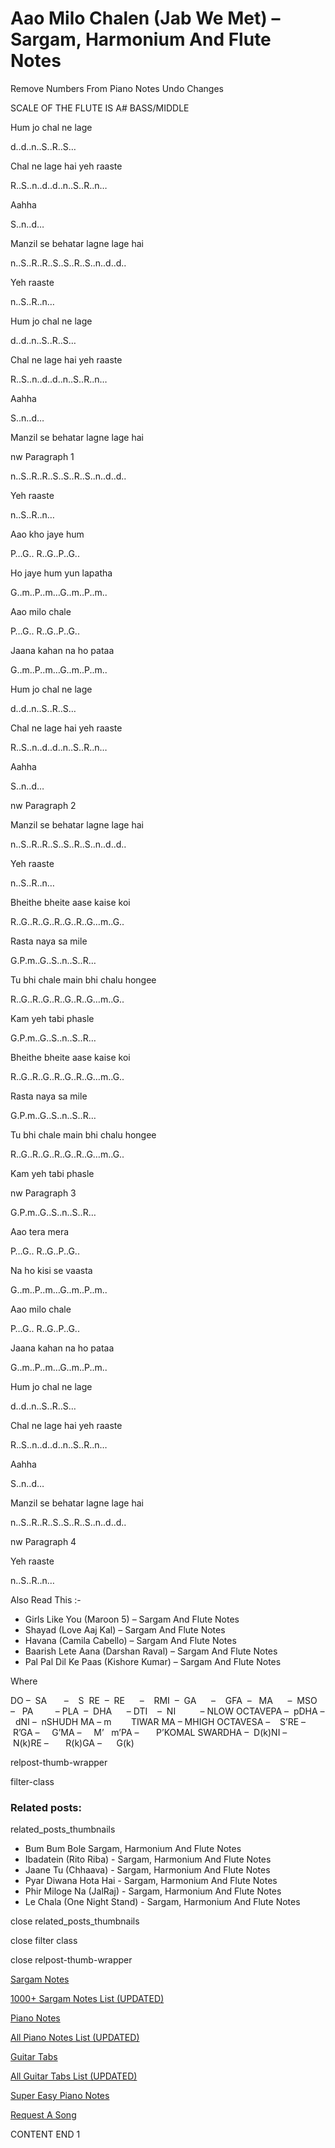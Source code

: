 
# Aao Milo Chalen (Jab We Met) – Sargam, Harmonium And Flute Notes

Remove Numbers From Piano Notes
Undo Changes

SCALE OF THE FLUTE IS A# BASS/MIDDLE

Hum jo chal ne lage

d..d..n..S..R..S…

Chal ne lage hai yeh raaste

R..S..n..d..d..n..S..R..n…

Aahha

S..n..d…

Manzil se behatar lagne lage hai

n..S..R..R..S..S..R..S..n..d..d..

Yeh raaste

n..S..R..n…

Hum jo chal ne lage

d..d..n..S..R..S…

Chal ne lage hai yeh raaste

R..S..n..d..d..n..S..R..n…

Aahha

S..n..d…

Manzil se behatar lagne lage hai

nw Paragraph 1

n..S..R..R..S..S..R..S..n..d..d..

Yeh raaste

n..S..R..n…

Aao kho jaye hum

P…G.. R..G..P..G..

Ho jaye hum yun lapatha

G..m..P..m…G..m..P..m..

Aao milo chale

P…G.. R..G..P..G..

Jaana kahan na ho pataa

G..m..P..m…G..m..P..m..

Hum jo chal ne lage

d..d..n..S..R..S…

Chal ne lage hai yeh raaste

R..S..n..d..d..n..S..R..n…

Aahha

S..n..d…

nw Paragraph 2

Manzil se behatar lagne lage hai

n..S..R..R..S..S..R..S..n..d..d..

Yeh raaste

n..S..R..n…

Bheithe bheite aase kaise koi

R..G..R..G..R..G..R..G…m..G..

Rasta naya sa mile

G.P.m..G..S..n..S..R…

Tu bhi chale main bhi chalu hongee

R..G..R..G..R..G..R..G…m..G..

Kam yeh tabi phasle

G.P.m..G..S..n..S..R…

Bheithe bheite aase kaise koi

R..G..R..G..R..G..R..G…m..G..

Rasta naya sa mile

G.P.m..G..S..n..S..R…

Tu bhi chale main bhi chalu hongee

R..G..R..G..R..G..R..G…m..G..

Kam yeh tabi phasle

nw Paragraph 3

G.P.m..G..S..n..S..R…

Aao tera mera

P…G.. R..G..P..G..

Na ho kisi se vaasta

G..m..P..m…G..m..P..m..

Aao milo chale

P…G.. R..G..P..G..

Jaana kahan na ho pataa

G..m..P..m…G..m..P..m..

Hum jo chal ne lage

d..d..n..S..R..S…

Chal ne lage hai yeh raaste

R..S..n..d..d..n..S..R..n…

Aahha

S..n..d…

Manzil se behatar lagne lage hai

n..S..R..R..S..S..R..S..n..d..d..

nw Paragraph 4

Yeh raaste

n..S..R..n…

Also Read This :-

* Girls Like You (Maroon 5) – Sargam And Flute Notes
* Shayad (Love Aaj Kal) – Sargam And Flute Notes
* Havana (Camila Cabello) – Sargam And Flute Notes
* Baarish Lete Aana (Darshan Raval) – Sargam And Flute Notes
* Pal Pal Dil Ke Paas (Kishore Kumar) – Sargam And Flute Notes

Where

DO –  SA       –    S  RE  –  RE      –    RMI  –  GA      –    GFA  –   MA      –  MSO  –   PA         – PLA  –  DHA      – DTI    –  NI          – NLOW OCTAVEPA –  pDHA –  dNI –  nSHUDH MA – m        TIWAR MA – MHIGH OCTAVESA –    S’RE –     R’GA –     G’MA –     M’   m’PA –       P’KOMAL SWARDHA –  D(k)NI –       N(k)RE –       R(k)GA –      G(k)

relpost-thumb-wrapper

filter-class

### Related posts:

related_posts_thumbnails

* Bum Bum Bole Sargam, Harmonium And Flute Notes
* Ibadatein (Rito Riba) - Sargam, Harmonium And Flute Notes
* Jaane Tu (Chhaava) - Sargam, Harmonium And Flute Notes
* Pyar Diwana Hota Hai - Sargam, Harmonium And Flute Notes
* Phir Miloge Na (JalRaj) - Sargam, Harmonium And Flute Notes
* Le Chala (One Night Stand) - Sargam, Harmonium And Flute Notes

close related_posts_thumbnails

close filter class

close relpost-thumb-wrapper

[Sargam Notes](https://www.notationsworld.com/sargam-notes.html)

[1000+ Sargam Notes List (UPDATED)](https://www.notationsworld.com/all-songs-list-sargam-notes.html)

[Piano Notes](https://www.notationsworld.com/piano-notes.html)

[All Piano Notes List (UPDATED)](https://www.notationsworld.com/all-songs-list-piano-notes.html)

[Guitar Tabs](https://www.notationsworld.com/guitar-tabs.html)

[All Guitar Tabs List (UPDATED)](https://www.notationsworld.com/all-songs-list-guitar-tabs.html)

[Super Easy Piano Notes](https://studywall.in/)

[Request A Song](https://www.notationsworld.com/request-a-song.html)

CONTENT END 1


